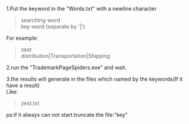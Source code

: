 1.Put the keyword in the "Words.txt" with a newline character  
>searching-word  
>key-word  (separate by '|')  

For example:  
>zest  
>distribution|Transportation|Shipping



2.run the "TrademarkPageSpiders.exe" and wait.  

3.the results will generate in the files which named by the keywords(If it have a result)  
Like:  
>zest.txt  

ps:if it always can not start.truncate the file:"key"

